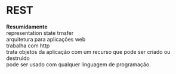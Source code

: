 # REST
__Resumidamente__ <br>
representation state trnsfer <br>
arquitetura para aplicações web <br>
trabalha com http <br>
trata objetos da aplicação com um recurso que pode ser criado ou destruido <br>
pode ser usado com qualquer linguagem de programação. <br>